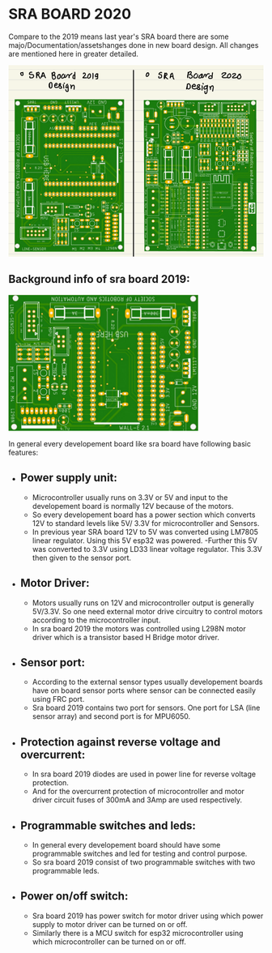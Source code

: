 # SRA BOARD 2020

Compare to the 2019 means last year's SRA board there are some majo/Documentation/assetshanges done in new board design. All changes are mentioned here in greater detailed.

![](/Documentation/assets/boards_compare.png)


## Background info of sra board 2019:

![](/Documentation/assets/sra_board_2019.png?style=centerme)

In general every developement board like sra board have following basic features:

- ## Power supply unit:
  - Microcontroller usually runs on 3.3V or 5V and input to the developement board is normally 12V because of the motors.
  - So every developement board has a power section which converts 12V to standard levels like 5V/ 3.3V for microcontroller and Sensors.
  - In previous year SRA board 12V to 5V was converted using LM7805 linear regulator. Using this 5V esp32 was powered.
  -Further this 5V was converted to 3.3V using LD33 linear voltage regulator. This 3.3V then given to the sensor port.

- ## Motor Driver:
    - Motors usually runs on 12V and microcontroller output is generally 5V/3.3V. So one need external motor drive circuitry to control motors according to the microcontroller input.
    - In sra board 2019 the motors was controlled using L298N motor driver which is a transistor based H Bridge motor driver.

- ## Sensor port:
    - According to the external sensor types usually developement boards have on board sensor ports where sensor can be connected easily using FRC port.
    - Sra board 2019 contains two port for sensors. One port for LSA (line sensor array) and second port is for MPU6050.

- ## Protection against reverse voltage and overcurrent:
    - In sra board 2019 diodes are used in power line for reverse voltage protection.
    - And for the overcurrent protection of microcontroller and motor driver circuit fuses of 300mA and 3Amp are used respectively.

- ## Programmable switches and leds:
    - In general every developement board should have some programmable switches and led for testing and control purpose.
    - So sra board 2019 consist of two programmable switches with two programmable leds.

- ## Power on/off switch:
    - Sra board 2019 has power switch for motor driver using which power supply to motor driver can be turned on or off.
    - Similarly there is a MCU switch for esp32 microcontroller using which microcontroller can be turned on or off.



